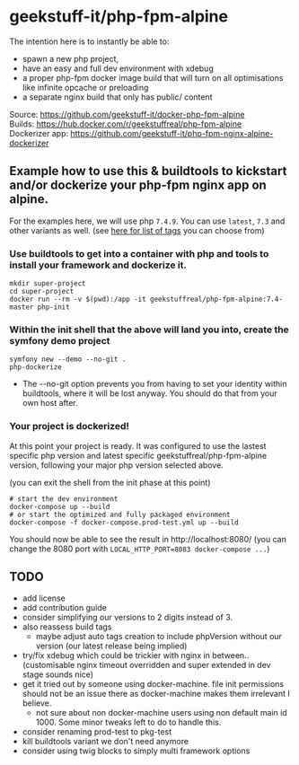 # geekstuff-it/php-fpm-alpine


The intention here is to instantly be able to:
- spawn a new php project,
- have an easy and full dev environment with xdebug
- a proper php-fpm docker image build that will turn on all optimisations like infinite opcache or preloading
- a separate nginx build that only has public/ content

Source: https://github.com/geekstuff-it/docker-php-fpm-alpine  
Builds: https://hub.docker.com/r/geekstuffreal/php-fpm-alpine  
Dockerizer app: https://github.com/geekstuff-it/php-fpm-nginx-alpine-dockerizer


## Example how to use this & buildtools to kickstart and/or dockerize your php-fpm nginx app on alpine.
For the examples here, we will use php `7.4.9`. You can use `latest`, `7.3` and other variants as well.
(see [here for list of tags](https://hub.docker.com/r/geekstuffreal/php-fpm-alpine/tags) you can choose from)

### Use buildtools to get into a container with php and tools to install your framework and dockerize it.
```
mkdir super-project
cd super-project
docker run --rm -v $(pwd):/app -it geekstuffreal/php-fpm-alpine:7.4-master php-init
```

### Within the init shell that the above will land you into, create the symfony demo project
```
symfony new --demo --no-git .
php-dockerize
```
* The --no-git option prevents you from having to set your identity within buildtools, where it will be lost anyway.
   You should do that from your own host after.

### Your project is dockerized!
At this point your project is ready.
It was configured to use the lastest specific php version and latest specific geekstuffreal/php-fpm-alpine version,
following your major php version selected above.

(you can exit the shell from the init phase at this point)
```
# start the dev environment
docker-compose up --build
# or start the optimized and fully packaged environment
docker-compose -f docker-compose.prod-test.yml up --build
```
You should now be able to see the result in http://localhost:8080/
(you can change the 8080 port with `LOCAL_HTTP_PORT=8083 docker-compose ...`)

## TODO
- add license
- add contribution guide
- consider simplifying our versions to 2 digits instead of 3.
- also reassess build tags
  - maybe adjust auto tags creation to include phpVersion without our version (our latest release being implied)
- try/fix xdebug which could be trickier with nginx in between.. (customisable nginx timeout overridden and super extended in dev stage sounds nice)
- get it tried out by someone using docker-machine. file init permissions should not be an issue there as docker-machine makes them irrelevant I believe.
  - not sure about non docker-machine users using non default main id 1000. Some minor tweaks left to do to handle this.
- consider renaming prod-test to pkg-test
- kill buildtools variant we don't need anymore
- consider using twig blocks to simply multi framework options
